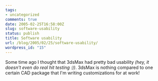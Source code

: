 ```yaml
---
tags:
- uncategorized
comments: true
date: 2005-02-25T16:58:00Z
slug: software-usability
status: publish
title: Software usability
url: /blog/2005/02/25/software-usability/
wordpress_id: "15"
---
```


Some time ago I thought that 3dsMax had pretty bad usability _(hey, it doesn't even do real hit testing :))_. 3dsMax is nothing compared to one certain CAD package that I'm writing customizations for at work!
